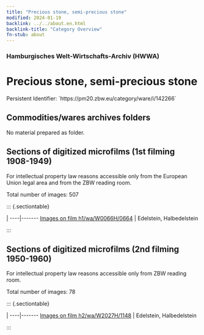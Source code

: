 ```yaml
---
title: "Precious stone, semi-precious stone"
modified: 2024-01-19
backlink: ../../about.en.html
backlink-title: "Category Overview"
fn-stub: about
---
```


### Hamburgisches Welt-Wirtschafts-Archiv (HWWA)

# Precious stone, semi-precious stone

<div class="hint">Persistent Identifier: `https://pm20.zbw.eu/category/ware/i/142266`</div>







## Commodities/wares archives folders





No material prepared as folder.



<a id="filmsections" />

## Sections of digitized microfilms (1st filming 1908-1949)

<p>For intellectual property law reasons accessible only from the European Union legal area and from the ZBW reading room.</p>



<p>Total number of images: 507</p>




::: {.sectiontable}

 | 
----|-------
<a class="btn" href="https://pm20.zbw.eu/film/h1/wa/W0066H/0664" rel="nofollow">Images on film h1/wa/W0066H/0664</a> | Edelstein, Halbedelstein


:::




## Sections of digitized microfilms (2nd filming 1950-1960)

<p>For intellectual property law reasons accessible only from ZBW reading room.</p>



<p>Total number of images: 78</p>




::: {.sectiontable}

 | 
----|-------
<a class="btn" href="https://pm20.zbw.eu/film/h2/wa/W2027H/1148" rel="nofollow">Images on film h2/wa/W2027H/1148</a> | Edelstein, Halbedelstein


:::
















